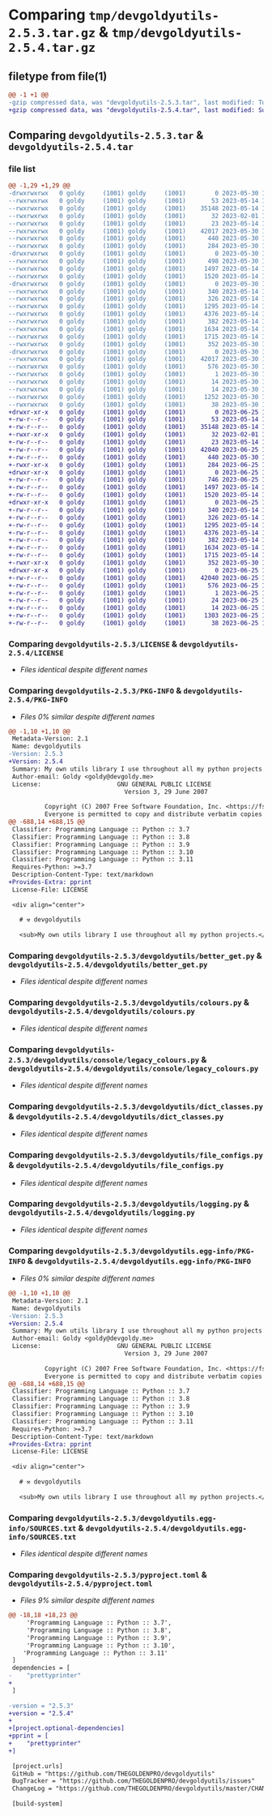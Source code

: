 # Comparing `tmp/devgoldyutils-2.5.3.tar.gz` & `tmp/devgoldyutils-2.5.4.tar.gz`

## filetype from file(1)

```diff
@@ -1 +1 @@
-gzip compressed data, was "devgoldyutils-2.5.3.tar", last modified: Tue May 30 19:39:44 2023, max compression
+gzip compressed data, was "devgoldyutils-2.5.4.tar", last modified: Sun Jun 25 14:48:15 2023, max compression
```

## Comparing `devgoldyutils-2.5.3.tar` & `devgoldyutils-2.5.4.tar`

### file list

```diff
@@ -1,29 +1,29 @@
-drwxrwxrwx   0 goldy     (1001) goldy     (1001)        0 2023-05-30 19:39:44.594946 devgoldyutils-2.5.3/
--rwxrwxrwx   0 goldy     (1001) goldy     (1001)       53 2023-05-14 16:10:00.000000 devgoldyutils-2.5.3/.gitignore
--rwxrwxrwx   0 goldy     (1001) goldy     (1001)    35148 2023-05-14 16:10:00.000000 devgoldyutils-2.5.3/LICENSE
--rwxrwxrwx   0 goldy     (1001) goldy     (1001)       32 2023-02-01 17:19:33.000000 devgoldyutils-2.5.3/MANIFEST.in
--rwxrwxrwx   0 goldy     (1001) goldy     (1001)       23 2023-05-14 16:10:00.000000 devgoldyutils-2.5.3/Makefile
--rwxrwxrwx   0 goldy     (1001) goldy     (1001)    42017 2023-05-30 19:39:44.593190 devgoldyutils-2.5.3/PKG-INFO
--rwxrwxrwx   0 goldy     (1001) goldy     (1001)      440 2023-05-30 19:25:40.000000 devgoldyutils-2.5.3/README.md
--rwxrwxrwx   0 goldy     (1001) goldy     (1001)      284 2023-05-30 19:38:13.000000 devgoldyutils-2.5.3/demo.py
-drwxrwxrwx   0 goldy     (1001) goldy     (1001)        0 2023-05-30 19:39:44.573689 devgoldyutils-2.5.3/devgoldyutils/
--rwxrwxrwx   0 goldy     (1001) goldy     (1001)      498 2023-05-30 19:36:29.000000 devgoldyutils-2.5.3/devgoldyutils/__init__.py
--rwxrwxrwx   0 goldy     (1001) goldy     (1001)     1497 2023-05-14 19:34:30.000000 devgoldyutils-2.5.3/devgoldyutils/better_get.py
--rwxrwxrwx   0 goldy     (1001) goldy     (1001)     1520 2023-05-14 16:10:00.000000 devgoldyutils-2.5.3/devgoldyutils/colours.py
-drwxrwxrwx   0 goldy     (1001) goldy     (1001)        0 2023-05-30 19:39:44.590429 devgoldyutils-2.5.3/devgoldyutils/console/
--rwxrwxrwx   0 goldy     (1001) goldy     (1001)      340 2023-05-14 16:10:00.000000 devgoldyutils-2.5.3/devgoldyutils/console/__init__.py
--rwxrwxrwx   0 goldy     (1001) goldy     (1001)      326 2023-05-14 16:10:00.000000 devgoldyutils-2.5.3/devgoldyutils/console/colours.py
--rwxrwxrwx   0 goldy     (1001) goldy     (1001)     1295 2023-05-14 16:10:00.000000 devgoldyutils-2.5.3/devgoldyutils/console/legacy_colours.py
--rwxrwxrwx   0 goldy     (1001) goldy     (1001)     4376 2023-05-14 16:52:57.000000 devgoldyutils-2.5.3/devgoldyutils/dict_classes.py
--rwxrwxrwx   0 goldy     (1001) goldy     (1001)      382 2023-05-14 16:10:00.000000 devgoldyutils-2.5.3/devgoldyutils/errors.py
--rwxrwxrwx   0 goldy     (1001) goldy     (1001)     1634 2023-05-14 16:52:08.000000 devgoldyutils-2.5.3/devgoldyutils/file_configs.py
--rwxrwxrwx   0 goldy     (1001) goldy     (1001)     1715 2023-05-14 16:10:00.000000 devgoldyutils-2.5.3/devgoldyutils/logging.py
--rwxrwxrwx   0 goldy     (1001) goldy     (1001)      352 2023-05-30 19:38:53.000000 devgoldyutils-2.5.3/devgoldyutils/strings.py
-drwxrwxrwx   0 goldy     (1001) goldy     (1001)        0 2023-05-30 19:39:44.584449 devgoldyutils-2.5.3/devgoldyutils.egg-info/
--rwxrwxrwx   0 goldy     (1001) goldy     (1001)    42017 2023-05-30 19:39:44.000000 devgoldyutils-2.5.3/devgoldyutils.egg-info/PKG-INFO
--rwxrwxrwx   0 goldy     (1001) goldy     (1001)      576 2023-05-30 19:39:44.000000 devgoldyutils-2.5.3/devgoldyutils.egg-info/SOURCES.txt
--rwxrwxrwx   0 goldy     (1001) goldy     (1001)        1 2023-05-30 19:39:44.000000 devgoldyutils-2.5.3/devgoldyutils.egg-info/dependency_links.txt
--rwxrwxrwx   0 goldy     (1001) goldy     (1001)       14 2023-05-30 19:39:44.000000 devgoldyutils-2.5.3/devgoldyutils.egg-info/requires.txt
--rwxrwxrwx   0 goldy     (1001) goldy     (1001)       14 2023-05-30 19:39:44.000000 devgoldyutils-2.5.3/devgoldyutils.egg-info/top_level.txt
--rwxrwxrwx   0 goldy     (1001) goldy     (1001)     1252 2023-05-30 19:39:24.000000 devgoldyutils-2.5.3/pyproject.toml
--rwxrwxrwx   0 goldy     (1001) goldy     (1001)       38 2023-05-30 19:39:44.595174 devgoldyutils-2.5.3/setup.cfg
+drwxr-xr-x   0 goldy     (1001) goldy     (1001)        0 2023-06-25 14:48:15.872490 devgoldyutils-2.5.4/
+-rw-r--r--   0 goldy     (1001) goldy     (1001)       53 2023-05-14 16:10:00.000000 devgoldyutils-2.5.4/.gitignore
+-rw-r--r--   0 goldy     (1001) goldy     (1001)    35148 2023-05-14 16:10:00.000000 devgoldyutils-2.5.4/LICENSE
+-rwxr-xr-x   0 goldy     (1001) goldy     (1001)       32 2023-02-01 17:19:33.000000 devgoldyutils-2.5.4/MANIFEST.in
+-rw-r--r--   0 goldy     (1001) goldy     (1001)       23 2023-05-14 16:10:00.000000 devgoldyutils-2.5.4/Makefile
+-rw-r--r--   0 goldy     (1001) goldy     (1001)    42040 2023-06-25 14:48:15.871490 devgoldyutils-2.5.4/PKG-INFO
+-rw-r--r--   0 goldy     (1001) goldy     (1001)      440 2023-05-30 19:25:40.000000 devgoldyutils-2.5.4/README.md
+-rwxr-xr-x   0 goldy     (1001) goldy     (1001)      284 2023-06-25 14:44:52.000000 devgoldyutils-2.5.4/demo.py
+drwxr-xr-x   0 goldy     (1001) goldy     (1001)        0 2023-06-25 14:48:15.870490 devgoldyutils-2.5.4/devgoldyutils/
+-rw-r--r--   0 goldy     (1001) goldy     (1001)      746 2023-06-25 14:41:35.000000 devgoldyutils-2.5.4/devgoldyutils/__init__.py
+-rw-r--r--   0 goldy     (1001) goldy     (1001)     1497 2023-05-14 19:34:30.000000 devgoldyutils-2.5.4/devgoldyutils/better_get.py
+-rw-r--r--   0 goldy     (1001) goldy     (1001)     1520 2023-05-14 16:10:00.000000 devgoldyutils-2.5.4/devgoldyutils/colours.py
+drwxr-xr-x   0 goldy     (1001) goldy     (1001)        0 2023-06-25 14:48:15.871490 devgoldyutils-2.5.4/devgoldyutils/console/
+-rw-r--r--   0 goldy     (1001) goldy     (1001)      340 2023-05-14 16:10:00.000000 devgoldyutils-2.5.4/devgoldyutils/console/__init__.py
+-rw-r--r--   0 goldy     (1001) goldy     (1001)      326 2023-05-14 16:10:00.000000 devgoldyutils-2.5.4/devgoldyutils/console/colours.py
+-rw-r--r--   0 goldy     (1001) goldy     (1001)     1295 2023-05-14 16:10:00.000000 devgoldyutils-2.5.4/devgoldyutils/console/legacy_colours.py
+-rw-r--r--   0 goldy     (1001) goldy     (1001)     4376 2023-05-14 16:52:57.000000 devgoldyutils-2.5.4/devgoldyutils/dict_classes.py
+-rw-r--r--   0 goldy     (1001) goldy     (1001)      382 2023-05-14 16:10:00.000000 devgoldyutils-2.5.4/devgoldyutils/errors.py
+-rw-r--r--   0 goldy     (1001) goldy     (1001)     1634 2023-05-14 16:52:08.000000 devgoldyutils-2.5.4/devgoldyutils/file_configs.py
+-rw-r--r--   0 goldy     (1001) goldy     (1001)     1715 2023-05-14 16:10:00.000000 devgoldyutils-2.5.4/devgoldyutils/logging.py
+-rwxr-xr-x   0 goldy     (1001) goldy     (1001)      352 2023-05-30 19:38:53.000000 devgoldyutils-2.5.4/devgoldyutils/strings.py
+drwxr-xr-x   0 goldy     (1001) goldy     (1001)        0 2023-06-25 14:48:15.870490 devgoldyutils-2.5.4/devgoldyutils.egg-info/
+-rw-r--r--   0 goldy     (1001) goldy     (1001)    42040 2023-06-25 14:48:15.000000 devgoldyutils-2.5.4/devgoldyutils.egg-info/PKG-INFO
+-rw-r--r--   0 goldy     (1001) goldy     (1001)      576 2023-06-25 14:48:15.000000 devgoldyutils-2.5.4/devgoldyutils.egg-info/SOURCES.txt
+-rw-r--r--   0 goldy     (1001) goldy     (1001)        1 2023-06-25 14:48:15.000000 devgoldyutils-2.5.4/devgoldyutils.egg-info/dependency_links.txt
+-rw-r--r--   0 goldy     (1001) goldy     (1001)       24 2023-06-25 14:48:15.000000 devgoldyutils-2.5.4/devgoldyutils.egg-info/requires.txt
+-rw-r--r--   0 goldy     (1001) goldy     (1001)       14 2023-06-25 14:48:15.000000 devgoldyutils-2.5.4/devgoldyutils.egg-info/top_level.txt
+-rw-r--r--   0 goldy     (1001) goldy     (1001)     1303 2023-06-25 14:35:58.000000 devgoldyutils-2.5.4/pyproject.toml
+-rw-r--r--   0 goldy     (1001) goldy     (1001)       38 2023-06-25 14:48:15.872490 devgoldyutils-2.5.4/setup.cfg
```

### Comparing `devgoldyutils-2.5.3/LICENSE` & `devgoldyutils-2.5.4/LICENSE`

 * *Files identical despite different names*

### Comparing `devgoldyutils-2.5.3/PKG-INFO` & `devgoldyutils-2.5.4/PKG-INFO`

 * *Files 0% similar despite different names*

```diff
@@ -1,10 +1,10 @@
 Metadata-Version: 2.1
 Name: devgoldyutils
-Version: 2.5.3
+Version: 2.5.4
 Summary: My own utils library I use throughout all my python projects.
 Author-email: Goldy <goldy@devgoldy.me>
 License:                     GNU GENERAL PUBLIC LICENSE
                                Version 3, 29 June 2007
         
          Copyright (C) 2007 Free Software Foundation, Inc. <https://fsf.org/>
          Everyone is permitted to copy and distribute verbatim copies
@@ -688,14 +688,15 @@
 Classifier: Programming Language :: Python :: 3.7
 Classifier: Programming Language :: Python :: 3.8
 Classifier: Programming Language :: Python :: 3.9
 Classifier: Programming Language :: Python :: 3.10
 Classifier: Programming Language :: Python :: 3.11
 Requires-Python: >=3.7
 Description-Content-Type: text/markdown
+Provides-Extra: pprint
 License-File: LICENSE
 
 <div align="center">
 
   # ⚒ devgoldyutils
   
   <sub>My own utils library I use throughout all my python projects.</sub>
```

### Comparing `devgoldyutils-2.5.3/devgoldyutils/better_get.py` & `devgoldyutils-2.5.4/devgoldyutils/better_get.py`

 * *Files identical despite different names*

### Comparing `devgoldyutils-2.5.3/devgoldyutils/colours.py` & `devgoldyutils-2.5.4/devgoldyutils/colours.py`

 * *Files identical despite different names*

### Comparing `devgoldyutils-2.5.3/devgoldyutils/console/legacy_colours.py` & `devgoldyutils-2.5.4/devgoldyutils/console/legacy_colours.py`

 * *Files identical despite different names*

### Comparing `devgoldyutils-2.5.3/devgoldyutils/dict_classes.py` & `devgoldyutils-2.5.4/devgoldyutils/dict_classes.py`

 * *Files identical despite different names*

### Comparing `devgoldyutils-2.5.3/devgoldyutils/file_configs.py` & `devgoldyutils-2.5.4/devgoldyutils/file_configs.py`

 * *Files identical despite different names*

### Comparing `devgoldyutils-2.5.3/devgoldyutils/logging.py` & `devgoldyutils-2.5.4/devgoldyutils/logging.py`

 * *Files identical despite different names*

### Comparing `devgoldyutils-2.5.3/devgoldyutils.egg-info/PKG-INFO` & `devgoldyutils-2.5.4/devgoldyutils.egg-info/PKG-INFO`

 * *Files 0% similar despite different names*

```diff
@@ -1,10 +1,10 @@
 Metadata-Version: 2.1
 Name: devgoldyutils
-Version: 2.5.3
+Version: 2.5.4
 Summary: My own utils library I use throughout all my python projects.
 Author-email: Goldy <goldy@devgoldy.me>
 License:                     GNU GENERAL PUBLIC LICENSE
                                Version 3, 29 June 2007
         
          Copyright (C) 2007 Free Software Foundation, Inc. <https://fsf.org/>
          Everyone is permitted to copy and distribute verbatim copies
@@ -688,14 +688,15 @@
 Classifier: Programming Language :: Python :: 3.7
 Classifier: Programming Language :: Python :: 3.8
 Classifier: Programming Language :: Python :: 3.9
 Classifier: Programming Language :: Python :: 3.10
 Classifier: Programming Language :: Python :: 3.11
 Requires-Python: >=3.7
 Description-Content-Type: text/markdown
+Provides-Extra: pprint
 License-File: LICENSE
 
 <div align="center">
 
   # ⚒ devgoldyutils
   
   <sub>My own utils library I use throughout all my python projects.</sub>
```

### Comparing `devgoldyutils-2.5.3/devgoldyutils.egg-info/SOURCES.txt` & `devgoldyutils-2.5.4/devgoldyutils.egg-info/SOURCES.txt`

 * *Files identical despite different names*

### Comparing `devgoldyutils-2.5.3/pyproject.toml` & `devgoldyutils-2.5.4/pyproject.toml`

 * *Files 9% similar despite different names*

```diff
@@ -18,18 +18,23 @@
     'Programming Language :: Python :: 3.7',
     'Programming Language :: Python :: 3.8',
     'Programming Language :: Python :: 3.9',
     'Programming Language :: Python :: 3.10',
 	'Programming Language :: Python :: 3.11'
 ]
 dependencies = [
-    "prettyprinter"
+    
 ]
 
-version = "2.5.3"
+version = "2.5.4"
+
+[project.optional-dependencies]
+pprint = [
+    "prettyprinter"
+]
 
 [project.urls]
 GitHub = "https://github.com/THEGOLDENPRO/devgoldyutils"
 BugTracker = "https://github.com/THEGOLDENPRO/devgoldyutils/issues"
 ChangeLog = "https://github.com/THEGOLDENPRO/devgoldyutils/master/CHANGELOG.md"
 
 [build-system]
```

